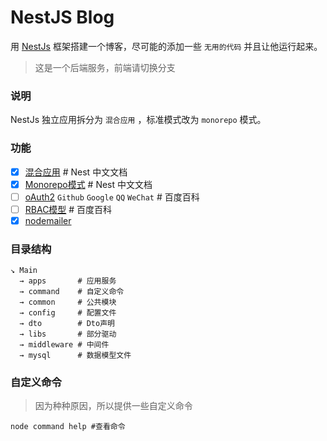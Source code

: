 # NestJS Blog

用 [NestJs](http://www.nestjs.com) 框架搭建一个博客，尽可能的添加一些 ` 无用的代码 ` 并且让他运行起来。
> 这是一个后端服务，前端请切换分支

### 说明

NestJs 独立应用拆分为 `混合应用` ，标准模式改为 `monorepo` 模式。

### 功能

- [x] [混合应用](https://docs.nestjs.cn/9/faq?id=混合应用) # Nest 中文文档
- [x] [Monorepo模式](https://docs.nestjs.cn/9/cli?id=工作空间) # Nest 中文文档
- [ ] [oAuth2](https://baike.baidu.com/item/OAuth2.0/6788617?fr=aladdin) `Github` `Google` `QQ` `WeChat` # 百度百科
- [ ] [RBAC模型](https://baike.baidu.com/item/%E5%9F%BA%E4%BA%8E%E8%A7%92%E8%89%B2%E7%9A%84%E8%AE%BF%E9%97%AE%E6%8E%A7%E5%88%B6?fromtitle=RBAC&fromid=1328788&fromModule=lemma_search-box) # 百度百科
- [x] [nodemailer](https://nodemailer.com/about/)

### 目录结构

```
↘ Main
  → apps       # 应用服务
  → command    # 自定义命令
  → common     # 公共模块
  → config     # 配置文件
  → dto        # Dto声明 
  → libs       # 部分驱动
  → middleware # 中间件
  → mysql      # 数据模型文件
```

### 自定义命令

> 因为种种原因，所以提供一些自定义命令

``` 
node command help #查看命令
```
